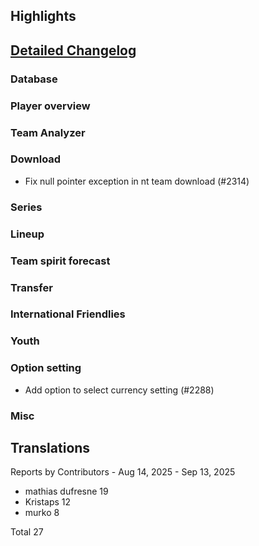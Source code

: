 ## Highlights


## [Detailed Changelog](https://github.com/ho-dev/HattrickOrganizer/milestone/27)

### Database

### Player overview

### Team Analyzer


### Download 
* Fix null pointer exception in nt team download (#2314)


### Series

### Lineup


### Team spirit forecast


### Transfer

### International Friendlies

### Youth

### Option setting
* Add option to select currency setting (#2288)

### Misc

## Translations

Reports by Contributors - Aug 14, 2025 - Sep 13, 2025

* mathias dufresne 19
* Kristaps 12
* murko 8

Total 27
